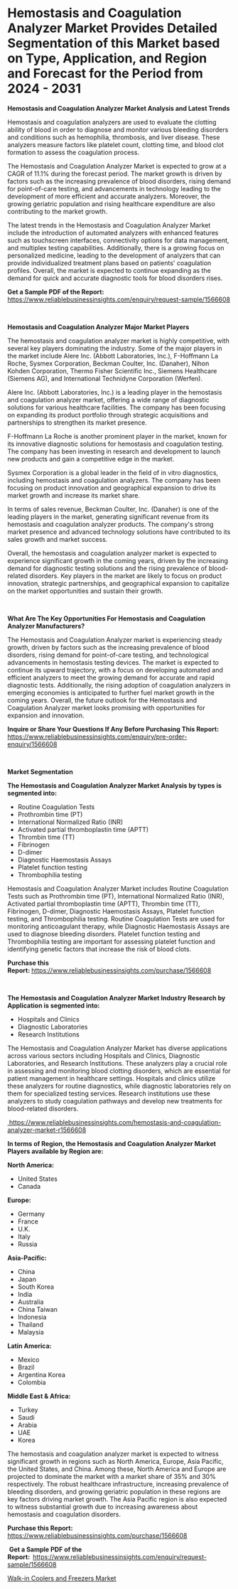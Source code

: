 <p><h1>Hemostasis and Coagulation Analyzer Market Provides Detailed Segmentation of this Market based on Type, Application, and Region and Forecast for the Period from 2024 - 2031</h1></p><p><strong>Hemostasis and Coagulation Analyzer Market Analysis and Latest Trends</strong></p>
<p><p>Hemostasis and coagulation analyzers are used to evaluate the clotting ability of blood in order to diagnose and monitor various bleeding disorders and conditions such as hemophilia, thrombosis, and liver disease. These analyzers measure factors like platelet count, clotting time, and blood clot formation to assess the coagulation process.</p><p>The Hemostasis and Coagulation Analyzer Market is expected to grow at a CAGR of 11.1% during the forecast period. The market growth is driven by factors such as the increasing prevalence of blood disorders, rising demand for point-of-care testing, and advancements in technology leading to the development of more efficient and accurate analyzers. Moreover, the growing geriatric population and rising healthcare expenditure are also contributing to the market growth.</p><p>The latest trends in the Hemostasis and Coagulation Analyzer Market include the introduction of automated analyzers with enhanced features such as touchscreen interfaces, connectivity options for data management, and multiplex testing capabilities. Additionally, there is a growing focus on personalized medicine, leading to the development of analyzers that can provide individualized treatment plans based on patients' coagulation profiles. Overall, the market is expected to continue expanding as the demand for quick and accurate diagnostic tools for blood disorders rises.</p></p>
<p><strong>Get a Sample PDF of the Report:&nbsp;</strong> <a href="https://www.reliablebusinessinsights.com/enquiry/request-sample/1566608">https://www.reliablebusinessinsights.com/enquiry/request-sample/1566608</a></p>
<p>&nbsp;</p>
<p><strong>Hemostasis and Coagulation Analyzer Major Market Players</strong></p>
<p><p>The hemostasis and coagulation analyzer market is highly competitive, with several key players dominating the industry. Some of the major players in the market include Alere Inc. (Abbott Laboratories, Inc.), F-Hoffmann La Roche, Sysmex Corporation, Beckman Coulter, Inc. (Danaher), Nihon Kohden Corporation, Thermo Fisher Scientific Inc., Siemens Healthcare (Siemens AG), and International Technidyne Corporation (Werfen).</p><p>Alere Inc. (Abbott Laboratories, Inc.) is a leading player in the hemostasis and coagulation analyzer market, offering a wide range of diagnostic solutions for various healthcare facilities. The company has been focusing on expanding its product portfolio through strategic acquisitions and partnerships to strengthen its market presence.</p><p>F-Hoffmann La Roche is another prominent player in the market, known for its innovative diagnostic solutions for hemostasis and coagulation testing. The company has been investing in research and development to launch new products and gain a competitive edge in the market.</p><p>Sysmex Corporation is a global leader in the field of in vitro diagnostics, including hemostasis and coagulation analyzers. The company has been focusing on product innovation and geographical expansion to drive its market growth and increase its market share.</p><p>In terms of sales revenue, Beckman Coulter, Inc. (Danaher) is one of the leading players in the market, generating significant revenue from its hemostasis and coagulation analyzer products. The company's strong market presence and advanced technology solutions have contributed to its sales growth and market success.</p><p>Overall, the hemostasis and coagulation analyzer market is expected to experience significant growth in the coming years, driven by the increasing demand for diagnostic testing solutions and the rising prevalence of blood-related disorders. Key players in the market are likely to focus on product innovation, strategic partnerships, and geographical expansion to capitalize on the market opportunities and sustain their growth.</p></p>
<p>&nbsp;</p>
<p><strong>What Are The Key Opportunities For Hemostasis and Coagulation Analyzer Manufacturers?</strong></p>
<p><p>The Hemostasis and Coagulation Analyzer market is experiencing steady growth, driven by factors such as the increasing prevalence of blood disorders, rising demand for point-of-care testing, and technological advancements in hemostasis testing devices. The market is expected to continue its upward trajectory, with a focus on developing automated and efficient analyzers to meet the growing demand for accurate and rapid diagnostic tests. Additionally, the rising adoption of coagulation analyzers in emerging economies is anticipated to further fuel market growth in the coming years. Overall, the future outlook for the Hemostasis and Coagulation Analyzer market looks promising with opportunities for expansion and innovation.</p></p>
<p><strong>Inquire or Share Your Questions If Any Before Purchasing This Report:</strong> <a href="https://www.reliablebusinessinsights.com/enquiry/pre-order-enquiry/1566608">https://www.reliablebusinessinsights.com/enquiry/pre-order-enquiry/1566608</a></p>
<p>&nbsp;</p>
<p><strong>Market Segmentation</strong></p>
<p><strong>The Hemostasis and Coagulation Analyzer Market Analysis by types is segmented into:</strong></p>
<p><ul><li>Routine Coagulation Tests</li><li>Prothrombin time (PT)</li><li>International Normalized Ratio (INR)</li><li>Activated partial thromboplastin time (APTT)</li><li>Thrombin time (TT)</li><li>Fibrinogen</li><li>D-dimer</li><li>Diagnostic Haemostasis Assays</li><li>Platelet function testing</li><li>Thrombophilia testing</li></ul></p>
<p><p>Hemostasis and Coagulation Analyzer Market includes Routine Coagulation Tests such as Prothrombin time (PT), International Normalized Ratio (INR), Activated partial thromboplastin time (APTT), Thrombin time (TT), Fibrinogen, D-dimer, Diagnostic Haemostasis Assays, Platelet function testing, and Thrombophilia testing. Routine Coagulation Tests are used for monitoring anticoagulant therapy, while Diagnostic Haemostasis Assays are used to diagnose bleeding disorders. Platelet function testing and Thrombophilia testing are important for assessing platelet function and identifying genetic factors that increase the risk of blood clots.</p></p>
<p><strong>Purchase this Report:&nbsp;</strong><a href="https://www.reliablebusinessinsights.com/purchase/1566608">https://www.reliablebusinessinsights.com/purchase/1566608</a></p>
<p>&nbsp;</p>
<p><strong>The Hemostasis and Coagulation Analyzer Market Industry Research by Application is segmented into:</strong></p>
<p><ul><li>Hospitals and Clinics</li><li>Diagnostic Laboratories</li><li>Research Institutions</li></ul></p>
<p><p>The Hemostasis and Coagulation Analyzer Market has diverse applications across various sectors including Hospitals and Clinics, Diagnostic Laboratories, and Research Institutions. These analyzers play a crucial role in assessing and monitoring blood clotting disorders, which are essential for patient management in healthcare settings. Hospitals and clinics utilize these analyzers for routine diagnostics, while diagnostic laboratories rely on them for specialized testing services. Research institutions use these analyzers to study coagulation pathways and develop new treatments for blood-related disorders.</p></p>
<p><a href="https://www.reliablebusinessinsights.com/hemostasis-and-coagulation-analyzer-market-r1566608">&nbsp;https://www.reliablebusinessinsights.com/hemostasis-and-coagulation-analyzer-market-r1566608</a></p>
<p><strong>In terms of Region, the Hemostasis and Coagulation Analyzer Market Players available by Region are:</strong></p>
<p>
    <p> <strong> North America: </strong>
        <ul>
            <li>United States</li>
            <li>Canada</li>
        </ul>
        </p> 
    <p> <strong> Europe: </strong>
        <ul>
            <li>Germany</li>
            <li>France</li>
            <li>U.K.</li>
            <li>Italy</li>
            <li>Russia</li>
        </ul>
        </p> 
    <p> <strong> Asia-Pacific: </strong>
        <ul>
            <li>China</li>
            <li>Japan</li>
            <li>South Korea</li>
            <li>India</li>
            <li>Australia</li>
            <li>China Taiwan</li>
            <li>Indonesia</li>
            <li>Thailand</li>
            <li>Malaysia</li>
        </ul>
        </p> 
    <p> <strong> Latin America: </strong>
        <ul>
            <li>Mexico</li>
            <li>Brazil</li>
            <li>Argentina Korea</li>
            <li>Colombia</li>
        </ul>
        </p> 
    <p> <strong> Middle East & Africa: </strong>
        <ul>
            <li>Turkey</li>
            <li>Saudi</li>
            <li>Arabia</li>
            <li>UAE</li>
            <li>Korea</li>
        </ul>
    </p>
    </p>
<p><p>The hemostasis and coagulation analyzer market is expected to witness significant growth in regions such as North America, Europe, Asia Pacific, the United States, and China. Among these, North America and Europe are projected to dominate the market with a market share of 35% and 30% respectively. The robust healthcare infrastructure, increasing prevalence of bleeding disorders, and growing geriatric population in these regions are key factors driving market growth. The Asia Pacific region is also expected to witness substantial growth due to increasing awareness about hemostasis and coagulation disorders.</p></p>
<p><strong>Purchase this Report: </strong><a href="https://www.reliablebusinessinsights.com/purchase/1566608">https://www.reliablebusinessinsights.com/purchase/1566608</a></p>
<p>&nbsp;<strong>Get a Sample PDF of the Report:&nbsp;&nbsp;</strong><a href="https://www.reliablebusinessinsights.com/enquiry/request-sample/1566608">https://www.reliablebusinessinsights.com/enquiry/request-sample/1566608</a></p>
<p><strong></strong></p>
<p><p><a href="https://github.com/mabutironaldo/Market-Research-Report-List-4/blob/main/walk-in-coolers-and-freezers-market.md">Walk-in Coolers and Freezers Market</a></p></p>